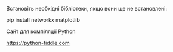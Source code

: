 Встановіть необхідні бібліотеки, якщо вони ще не встановлені:

pip install networkx matplotlib

Сайт для компіляції Python

https://python-fiddle.com
